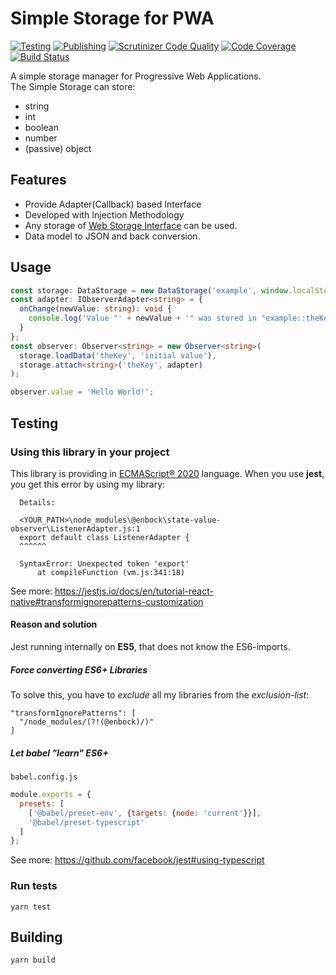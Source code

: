 # Simple Storage for PWA
[![Testing](https://github.com/enbock/Simple-Storage/workflows/Testing/badge.svg)](https://github.com/enbock/Simple-Storage/actions)
[![Publishing](https://github.com/enbock/Simple-Storage/workflows/Publishing/badge.svg)](https://github.com/enbock/Simple-Storage/actions)
[![Scrutinizer Code Quality](https://scrutinizer-ci.com/g/enbock/Simple-Storage/badges/quality-score.png?b=master)](https://scrutinizer-ci.com/g/enbock/Simple-Storage/?branch=master)
[![Code Coverage](https://scrutinizer-ci.com/g/enbock/Simple-Storage/badges/coverage.png?b=master)](https://scrutinizer-ci.com/g/enbock/Simple-Storage/?branch=master)
[![Build Status](https://scrutinizer-ci.com/g/enbock/Simple-Storage/badges/build.png?b=master)](https://scrutinizer-ci.com/g/enbock/Simple-Storage/build-status/master)

A simple storage manager for Progressive Web Applications.    
The Simple Storage can store: 
* string
* int
* boolean
* number
* (passive) object

## Features
- Provide Adapter(Callback) based Interface
- Developed with Injection Methodology
- Any storage of [Web Storage Interface] can be used. 
- Data model to JSON and back conversion.

## Usage
```typescript
const storage: DataStorage = new DataStorage('example', window.localStorage);
const adapter: IObserverAdapter<string> = {
  onChange(newValue: string): void {
    console.log('Value "' + newValue + '" was stored in "example::theKey".');
  }
};
const observer: Observer<string> = new Observer<string>(
  storage.loadData('theKey', 'initial value'),
  storage.attach<string>('theKey', adapter)
);

observer.value = 'Hello World!';
```

## Testing
### Using this library in your project
This library is providing in [ECMAScript® 2020] language. When you use **jest**,
you get this error by using my library:
```text
  Details:
  
  <YOUR_PATH>\node_modules\@enbock\state-value-observer\ListenerAdapter.js:1
  export default class ListenerAdapter {
  ^^^^^^
  
  SyntaxError: Unexpected token 'export'
      at compileFunction (vm.js:341:18)
```

See more: https://jestjs.io/docs/en/tutorial-react-native#transformignorepatterns-customization

#### Reason and solution
Jest running internally on **ES5**, that does not know the ES6-imports.

##### Force converting ES6+ Libraries
To solve this, you have to *exclude* all my libraries from the *exclusion-list*:
```
"transformIgnorePatterns": [
  "/node_modules/(?!(@enbock)/)"
]
```

##### Let babel "learn" ES6+
`babel.config.js`
```js
module.exports = {
  presets: [
    ['@babel/preset-env', {targets: {node: 'current'}}],
    '@babel/preset-typescript'
  ]
};
```
See more: https://github.com/facebook/jest#using-typescript

### Run tests
```shell script
yarn test
```

## Building
```shell script
yarn build
```

[ECMAScript® 2020]:https://tc39.es/ecma262/
[Web Storage Interface]:https://www.w3.org/TR/webstorage/#the-storage-interface
